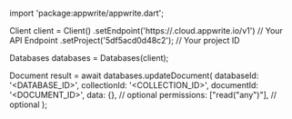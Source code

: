 import 'package:appwrite/appwrite.dart';

Client client = Client()
    .setEndpoint('https://<REGION>.cloud.appwrite.io/v1') // Your API Endpoint
    .setProject('5df5acd0d48c2'); // Your project ID

Databases databases = Databases(client);

Document result = await databases.updateDocument(
    databaseId: '<DATABASE_ID>',
    collectionId: '<COLLECTION_ID>',
    documentId: '<DOCUMENT_ID>',
    data: {}, // optional
    permissions: ["read("any")"], // optional
);
